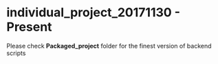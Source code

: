 # individual_project_20171130 - Present

Please check **Packaged_project**  folder for the finest version of backend scripts
